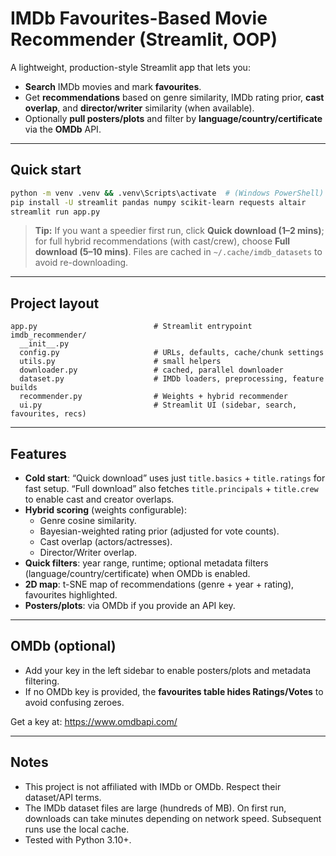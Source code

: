 # IMDb Favourites-Based Movie Recommender (Streamlit, OOP)

A lightweight, production-style Streamlit app that lets you:
- **Search** IMDb movies and mark **favourites**.
- Get **recommendations** based on genre similarity, IMDb rating prior, **cast overlap**, and **director/writer** similarity (when available).
- Optionally **pull posters/plots** and filter by **language/country/certificate** via the **OMDb** API.

---

## Quick start

```bash
python -m venv .venv && .venv\Scripts\activate  # (Windows PowerShell)
pip install -U streamlit pandas numpy scikit-learn requests altair
streamlit run app.py
```

> **Tip:** If you want a speedier first run, click **Quick download (1–2 mins)**; for full hybrid recommendations (with cast/crew), choose **Full download (5–10 mins)**. Files are cached in `~/.cache/imdb_datasets` to avoid re-downloading.

---

## Project layout

```
app.py                          # Streamlit entrypoint
imdb_recommender/
  __init__.py
  config.py                     # URLs, defaults, cache/chunk settings
  utils.py                      # small helpers
  downloader.py                 # cached, parallel downloader
  dataset.py                    # IMDb loaders, preprocessing, feature builds
  recommender.py                # Weights + hybrid recommender
  ui.py                         # Streamlit UI (sidebar, search, favourites, recs)
```

---

## Features

- **Cold start**: “Quick download” uses just `title.basics` + `title.ratings` for fast setup. “Full download” also fetches `title.principals` + `title.crew` to enable cast and creator overlaps.
- **Hybrid scoring** (weights configurable):
  - Genre cosine similarity.
  - Bayesian-weighted rating prior (adjusted for vote counts).
  - Cast overlap (actors/actresses).
  - Director/Writer overlap.
- **Quick filters**: year range, runtime; optional metadata filters (language/country/certificate) when OMDb is enabled.
- **2D map**: t-SNE map of recommendations (genre + year + rating), favourites highlighted.
- **Posters/plots**: via OMDb if you provide an API key.

---

## OMDb (optional)

- Add your key in the left sidebar to enable posters/plots and metadata filtering.
- If no OMDb key is provided, the **favourites table hides Ratings/Votes** to avoid confusing zeroes.

Get a key at: https://www.omdbapi.com/

---

## Notes

- This project is not affiliated with IMDb or OMDb. Respect their dataset/API terms.
- The IMDb dataset files are large (hundreds of MB). On first run, downloads can take minutes depending on network speed. Subsequent runs use the local cache.
- Tested with Python 3.10+.
